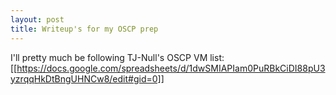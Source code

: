 ```yaml
---
layout: post
title: Writeup's for my OSCP prep
---
```

I'll pretty much be following TJ-Null's OSCP VM list: [[https://docs.google.com/spreadsheets/d/1dwSMIAPIam0PuRBkCiDI88pU3yzrqqHkDtBngUHNCw8/edit#gid=0]]

